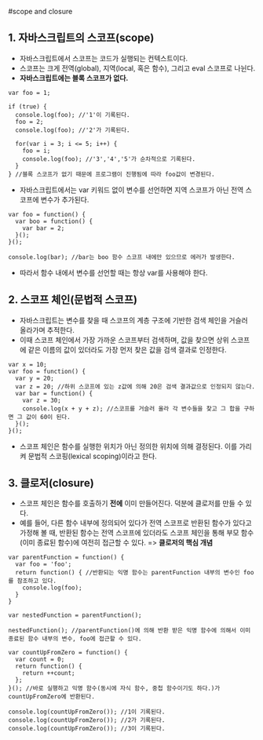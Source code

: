 #scope and closure

## 1. 자바스크립트의 스코프(scope)
- 자바스크립트에서 스코프는 코드가 실행되는 컨텍스트이다.
- 스코프는 크게 전역(global), 지역(local, 혹은 함수), 그리고 eval 스코프로 나뉜다.
- **자바스크립트에는 블록 스코프가 없다.**

```
var foo = 1;

if (true) {
  console.log(foo); //'1'이 기록된다.
  foo = 2;
  console.log(foo); //'2'가 기록된다.

  for(var i = 3; i <= 5; i++) {
    foo = i;
    console.log(foo); //'3','4','5'가 순차적으로 기록된다.
  }
} //블록 스코프가 없기 때문에 프로그램이 진행됨에 따라 foo값이 변경된다.
```
- 자바스크립트에서는 var 키워드 없이 변수를 선언하면 지역 스코프가 아닌 전역 스코프에 변수가 추가된다.
```
var foo = function() {
  var boo = function() {
    var bar = 2;
  }();
}();

console.log(bar); //bar는 boo 함수 스코프 내에만 있으므로 에러가 발생한다.
```
- 따라서 함수 내에서 변수를 선언할 때는 항상 var를 사용해야 한다.


## 2. 스코프 체인(문법적 스코프)
- 자바스크립트는 변수를 찾을 때 스코프의 계층 구조에 기반한 검색 체인을 거슬러 올라가며 추적한다.
- 이때 스코프 체인에서 가장 가까운 스코프부터 검색하며, 값을 찾으면 상위 스코프에 같은 이름의 값이 있더라도 가장 먼저 찾은 값을 검색 결과로 인정한다.
```
var x = 10;
var foo = function() {
  var y = 20;
  var z = 20; //하위 스코프에 있는 z값에 의해 20은 검색 결과값으로 인정되지 않는다.
  var bar = function() {
    var z = 30;
    console.log(x + y + z); //스코프를 거슬러 올라 각 변수들을 찾고 그 합을 구하면 그 값이 60이 된다.
  }();
}();
```
- 스코프 체인은 함수를 실행한 위치가 아닌 정의한 위치에 의해 결정된다. 이를 가리켜 문법적 스코핑(lexical scoping)이라고 한다.


## 3. 클로저(closure)
- 스코프 체인은 함수를 호출하기 **전에** 이미 만들어진다. 덕분에 클로저를 만들 수 있다.
- 예를 들어, 다른 함수 내부에 정의되어 있다가 전역 스코프로 반환된 함수가 있다고 가정해 볼 때, 반환된 함수는 전역 스코프에 있더라도 스코프 체인을 통해 부모 함수(이미 종료된 함수)에 여전히 접근할 수 있다. => **클로저의 핵심 개념**
```
var parentFunction = function() {
  var foo = 'foo';
  return function() { //반환되는 익명 함수는 parentFunction 내부의 변수인 foo를 참조하고 있다.
    console.log(foo);
  }
}

var nestedFunction = parentFunction();

nestedFunction(); //parentFunction()에 의해 반환 받은 익명 함수에 의해서 이미 종료된 함수 내부의 변수, foo에 접근할 수 있다.
```

```
var countUpFromZero = function() {
  var count = 0;
  return function() {
    return ++count;
  };
}(); //바로 실행하고 익명 함수(동시에 자식 함수, 중첩 함수이기도 하다.)가 countUpFromZero에 반환된다.

console.log(countUpFromZero()); //1이 기록된다.
console.log(countUpFromZero()); //2가 기록된다.
console.log(countUpFromZero()); //3이 기록된다.
```

